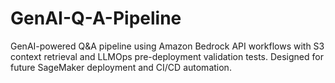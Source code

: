 # GenAI-Q-A-Pipeline
GenAI-powered Q&amp;A pipeline using Amazon Bedrock API workflows with S3 context retrieval and LLMOps pre-deployment validation tests. Designed for future SageMaker deployment and CI/CD automation.
